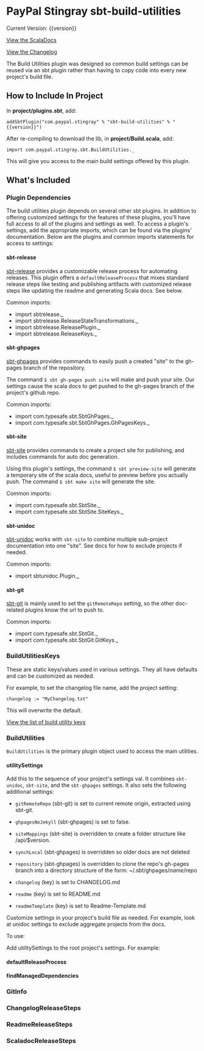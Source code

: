PayPal Stingray sbt-build-utilities
===================================

Current Version: {{version}}

[View the ScalaDocs](https://github.paypal.com/pages/Paypal-Commons-R/sbt-build-utilities/api/{{version}}/index.html#com.paypal.stingray.sbt.package)

[View the Changelog](https://github.paypal.com/Paypal-Commons-R/sbt-build-utilities/blob/develop/CHANGELOG.md)


The Build Utilities plugin was designed so common build settings can be reused via an sbt plugin rather than having to copy code into every new project's build file.

## How to Include In Project

In **project/plugins.sbt**, add:

`addSbtPlugin("com.paypal.stingray" % "sbt-build-utilities" % "{{version}}")`

After re-compiling to download the lib, in **project/Build.scala**, add:

`import com.paypal.stingray.sbt.BuildUtilities._`

This will give you access to the main build settings offered by this plugin.

## What's Included

### Plugin Dependencies

The build utilities plugin depends on several other sbt plugins. In addition to offering customized settings for the features of these plugins, you'll have full access to all of the plugins and settings as well. To access a plugin's settings, add the appropriate imports, which can be found via the plugins' documentation. Below are the plugins and common imports statements for access to settings:

#### sbt-release

[sbt-release](https://github.com/sbt/sbt-release) provides a customizable release process for automating releases. This plugin offers a `defaultReleaseProcess` that mixes standard release steps like testing and publishing artifacts with customized release steps like updating the readme and generating Scala docs. See below.

Common imports:

* import sbtrelease._
* import sbtrelease.ReleaseStateTransformations._
* import sbtrelease.ReleasePlugin._
* import sbtrelease.ReleaseKeys._

#### sbt-ghpages

[sbt-ghpages](https://github.com/sbt/sbt-ghpages) provides commands to easily push a created "site" to the gh-pages branch of the repository.

The command `$ sbt gh-pages push site` will make and push your site. Our settings cause the scala docs to get pushed to the gh-pages branch of the project's github repo.

Common imports:

* import com.typesafe.sbt.SbtGhPages._
* import com.typesafe.sbt.SbtGhPages.GhPagesKeys._
	
#### sbt-site

[sbt-site](https://github.com/sbt/sbt-site) provides commands to create a project site for publishing, and includes commands for auto doc generation.

Using this plugin's settings, the command `$ sbt preview-site` will generate a temporary site of the scala docs, useful to preview before you actually push. The command `$ sbt make site` will generate the site. 

Common imports: 

* import com.typesafe.sbt.SbtSite._
* import com.typesafe.sbt.SbtSite.SiteKeys._

#### sbt-unidoc

[sbt-unidoc](https://github.com/sbt/sbt-unidoc) works with `sbt-site` to combine multiple sub-project documentation into one "site". See docs for how to exclude projects if needed.

Common imports:

* import sbtunidoc.Plugin._

#### sbt-git

[sbt-git](https://github.com/sbt/sbt-git) is mainly used to set the `gitRemoteRepo` setting, so the other doc-related plugins know the url to push to.

Common imports:

* import com.typesafe.sbt.SbtGit._
* import com.typesafe.sbt.SbtGit.GitKeys._
	
### BuildUtilitiesKeys

These are static keys/values used in various settings. They all have defaults and can be customized as needed.

For example, to set the changelog file name, add the project setting:

```
changelog := "MyChangelog.txt"

```

This will overwrite the default.

[View the list of build utility keys](https://github.paypal.com/pages/Paypal-Commons-R/sbt-build-utilities/api/{{version}}/index.html#com.paypal.stingray.sbt.BuildUtilitiesKeys$)

### BuildUtilities

`BuildUtilities` is the primary plugin object used to access the main utilities.

#### utilitySettings

Add this to the sequence of your project's settings val. It combines `sbt-unidoc`, `sbt-site`, and the `sbt-ghpages` settings. It also sets the following additional settings:

* `gitRemoteRepo` (sbt-git) is set to current remote origin, extracted using sbt-git.

* `ghpagesNoJekyll` (sbt-ghpages) is set to false.

* `siteMappings` (sbt-site) is overridden to create a folder structure like /api/$version.

* `synchLocal` (sbt-ghpages) is overridden so older docs are not deleted

* `repository` (sbt-ghpages) is overridden to clone the repo's gh-pages branch into a directory structure of the form: ~/.sbt/ghpages/$name/$repo

* `changelog` (key) is set to CHANGELOG.md

* `readme` (key) is set to README.md

* `readmeTemplate` (key) is set to Readme-Template.md

Customize settings in your project's build file as needed. For example, look at unidoc settings to exclude aggregate projects from the docs.

To use:

Add utilitySettings to the root project's settings. For example:

#### defaultReleaseProcess

#### findManagedDependencies




### GitInfo

### ChangelogReleaseSteps

### ReadmeReleaseSteps

### ScaladocReleaseSteps





